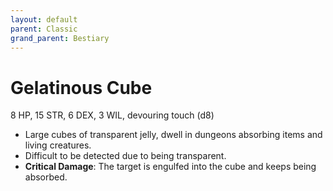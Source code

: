 ```yaml
---
layout: default
parent: Classic
grand_parent: Bestiary
---
```


# Gelatinous Cube

8 HP, 15 STR, 6 DEX, 3 WIL, devouring touch (d8)

- Large cubes of transparent jelly, dwell in dungeons absorbing items and living creatures.
- Difficult to be detected due to being transparent.
- **Critical Damage**: The target is engulfed into the cube and keeps being absorbed.
